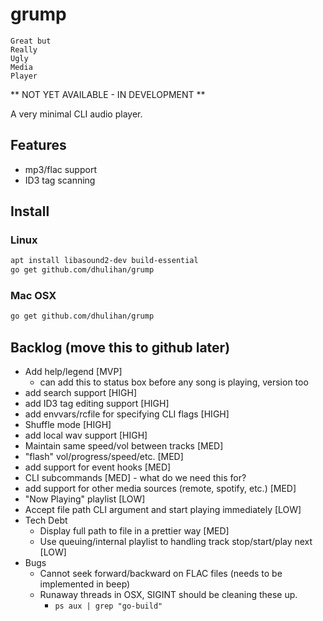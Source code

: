 # grump

```
Great but
Really
Ugly
Media
Player
```

** NOT YET AVAILABLE - IN DEVELOPMENT **

A very minimal CLI audio player.

## Features

* mp3/flac support
* ID3 tag scanning

## Install

### Linux

```sh
apt install libasound2-dev build-essential
go get github.com/dhulihan/grump
```

### Mac OSX

```sh
go get github.com/dhulihan/grump
```

## Backlog (move this to github later)

* Add help/legend [MVP]
	* can add this to status box before any song is playing, version too
* add search support [HIGH]
* add ID3 tag editing support [HIGH]
* add envvars/rcfile for specifying CLI flags [HIGH]
* Shuffle mode [HIGH]
* add local wav support [HIGH]
* Maintain same speed/vol between tracks [MED]
* "flash" vol/progress/speed/etc. [MED]
* add support for event hooks [MED]
* CLI subcommands [MED] - what do we need this for?
* add support for other media sources (remote, spotify, etc.) [MED]
* "Now Playing" playlist [LOW]
* Accept file path CLI argument and start playing immediately [LOW]
* Tech Debt
	* Display full path to file in a prettier way [MED]
	* Use queuing/internal playlist to handling track stop/start/play next [LOW]
* Bugs
	* Cannot seek forward/backward on FLAC files (needs to be implemented in beep)
	* Runaway threads in OSX, SIGINT should be cleaning these up.
		* `ps aux | grep "go-build"`
